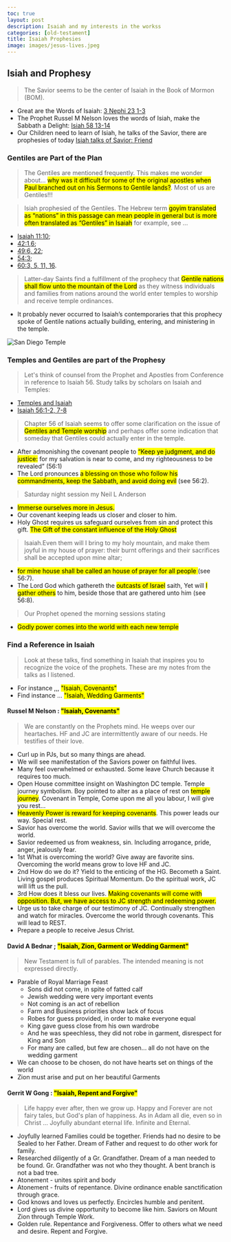 ```yaml
---
toc: true
layout: post
description: Isaiah and my interests in the workss
categories: [old-testament]
title: Isaiah Prophesies
image: images/jesus-lives.jpeg
---
```


## Isiah and Prophesy
> The Savior seems to be the center of Isaiah in the Book of Mormon (BOM).
- Great are the Words of Isaiah: [3 Nephi 23 1-3](https://www.churchofjesuschrist.org/study/scriptures/bofm/3-ne/23?lang=eng&id=1-3#p1)
- The Prophet Russel M Nelson loves the words of Isiah, make the Sabbath a Delight: [Isiah 58 13-14](https://www.churchofjesuschrist.org/study/scriptures/ot/isa/58?lang=eng&id=13-14#p12)
- Our Children need to learn of Isiah, he talks of the Savior, there are prophesies of today [Isiah talks of Savior: Friend](https://www.churchofjesuschrist.org/study/friend/1998/03/isaiah-prophesies-of-the-savior?lang=eng)

### Gentiles are Part of the Plan
> The Gentiles are mentioned frequently.  This makes me wonder about... <mark>why was it difficult for some of the original apostles when Paul branched out on his Sermons to Gentile lands?</mark>.  Most of us are Gentiles!!!

> Isiah prophesied of the Gentiles.  The Hebrew term <mark>goyim translated as “nations” in this passage can mean people in general but is more often translated as “Gentiles” in Isaiah</mark> for example, see ...
- [Isaiah 11:10](https://www.churchofjesuschrist.org/study/scriptures/ot/isa/11?lang=eng&id=10#p9); 
- [42:1,6](https://www.churchofjesuschrist.org/study/scriptures/ot/isa/42?lang=eng&id=1,6);
- [49:6, 22](https://www.churchofjesuschrist.org/study/scriptures/ot/isa/49?lang=eng&id=6,22#p5);
- [54:3](https://www.churchofjesuschrist.org/study/scriptures/ot/isa/54?lang=eng&id=3#p1); 
- [60:3, 5, 11, 16](https://www.churchofjesuschrist.org/study/scriptures/ot/isa/60?lang=eng&id=3,5,11,16#p2). 

> Latter-day Saints find a fulfillment of the prophecy that <mark>Gentile nations shall flow unto the mountain of the Lord</mark> as they witness individuals and families from nations around the world enter temples to worship and receive temple ordinances. 
- It probably never occurred to Isaiah’s contemporaries that this prophecy spoke of Gentile nations actually building, entering, and ministering in the temple. 

![San Diego Temple]({{site.baseurl}}/images/san_diego_california_temple.jpeg)
### Temples and Gentiles are part of the Prophesy
> Let's think of counsel from the Prophet and Apostles from Conference in reference to Isaiah 56.  Study talks by scholars on Isaiah and Temples: 
- [Temples and Isaiah](https://rsc.byu.edu/eye-faith/isaiah-latter-day-temple)
- [Isaiah 56:1-2, 7-8](https://www.churchofjesuschrist.org/study/scriptures/ot/isa/56.1-2,7-8?lang=eng#p1)

> Chapter 56 of Isaiah seems to offer some clarification on the issue of <mark>Gentiles and Temple worship</mark> and perhaps offer some indication that someday that Gentiles could actually enter in the temple. 
- After admonishing the covenant people to <mark>“Keep ye judgment, and do justice:</mark> for my salvation is near to come, and my righteousness to be revealed” (56:1)
- The Lord pronounces <mark>a blessing on those who follow his commandments, keep the Sabbath, and avoid doing evil</mark> (see 56:2).

> Saturday night session my Neil L Anderson
- <mark>Immerse ourselves more in Jesus.</mark>
- Our covenant keeping leads us closer and closer to him.  
- Holy Ghost requires us safeguard ourselves from sin and protect this gift.  <mark>The Gift of the constant influence of the Holy Ghost</mark> 

> Isaiah.Even them will I bring to my holy mountain, and make them joyful in my house of prayer: their burnt offerings and their sacrifices shall be accepted upon mine altar;
- <mark>for mine house shall be called an house of prayer for all people </mark> (see 56:7). 
- The Lord God which gathereth the <mark>outcasts of Israel</mark> saith, Yet will <mark>I gather others</mark> to him, beside those that are gathered unto him (see 56:8).

> Our Prophet opened the morning sessions stating
- <mark>Godly power comes into the world with each new temple</mark>


### Find a Reference in Isaiah
> Look at these talks, find something in Isaiah that inspires you to recognize the voice of the prophets.   These are my notes from the talks as I listened.
- For instance ,,, <mark>"Isaiah, Covenants"</mark>
- Find instance ... <mark>"Isaiah, Wedding Garments"</mark>

#### Russel M Nelson : <mark>"Isaiah, Covenants"</mark>
> We are constantly on the Prophets mind.  He weeps over our heartaches.  HF and JC are intermittently aware of our needs.  He testifies of their love.
- Curl up in PJs, but so many things are ahead.
- We will see manifestation of the Saviors power on faithful lives.
- Many feel overwhelmed or exhausted. Some leave Church because it requires too much.
- Open House committee insight on Washington DC temple.  Temple journey symbolism.  Boy pointed to alter as a place of rest on <mark>temple journey</mark>.  Covenant in Temple, Come upon me all you labour, I will give you rest...
- <mark>Heavenly Power is reward for keeping covenants</mark>.  This power leads our way.  Special rest.
- Savior has overcome the world.  Savior wills that we will overcome the world.
- Savior redeemed us from weakness, sin.  Including arrogance, pride, anger, jealously fear.
- 1st What is overcoming the world?  Give away are favorite sins.  Overcoming the world means grow to love HF and JC.
- 2nd How do we do it?  Yield to the enticing of the HG.  Becometh a Saint.  Living gospel produces Spiritual Momentum.  Do the spiritual work, JC will lift us the pull.
- 3rd How does it bless our lives.  <mark>Making covenants will come with opposition.  But, we have access to JC strength and redeeming power.</mark>
- Urge us to take charge of our testimony of JC.  Continually strengthen and watch for miracles.  Overcome the world through covenants.  This will lead to REST.
- Prepare a people to receive Jesus Christ.

#### David A Bednar ; <mark>"Isaiah, Zion, Garment or Wedding Garment"</mark>
> New Testament is full of parables.  The intended meaning is not expressed directly.
- Parable of Royal Marriage Feast
    - Sons did not come, in spite of fatted calf
    - Jewish wedding were very important events
    - Not coming is an act of rebellion
    - Farm and Business priorities show lack of focus
    - Robes for guess provided, in order to make everyone equal
    - King gave guess close from his own wardrobe
    - And he was speechless, they did not robe in garment, disrespect for King and Son
    - For many are called, but few are chosen... all do not have on the wedding garment
- We can choose to be chosen, do not have hearts set on things of the world
- Zion must arise and put on her beautiful Garments

#### Gerrit W Gong : <mark>"Isaiah, Repent and Forgive"</mark>
> Life happy ever after, then we grow up.  Happy and Forever are not fairy tales, but God's plan of  happiness.  As in Adam all die, even so in Christ ...  Joyfully abundant eternal life.  Infinite and Eternal.
- Joyfully learned Families could be together.  Friends had no desire to be Sealed to her Father.  Dream of Father and request to do other work for family.
- Researched diligently of a Gr. Grandfather.  Dream of a man needed to be found.  Gr. Grandfather was not who they thought.  A bent branch is not a bad tree.
- Atonement - unites spirit and body
- Atonement - fruits of repentance.  Divine ordinance enable sanctification through grace.
- God knows and loves us perfectly.  Encircles humble and penitent.
- Lord gives us divine opportunity to become like him.  Saviors on Mount Zion through Temple Work.  
- Golden rule.  Repentance and Forgiveness.  Offer to others what we need and desire.  Repent and Forgive.




